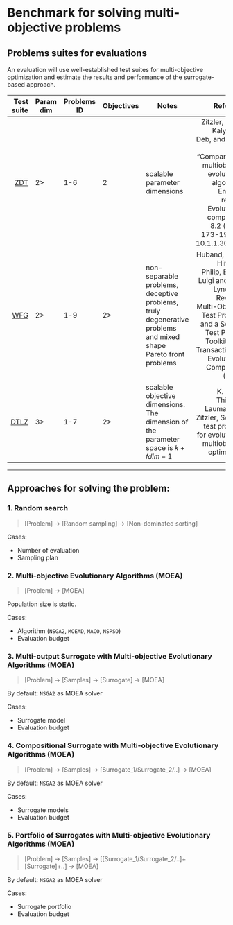 # Benchmark for solving multi-objective problems


## Problems suites for evaluations

An evaluation will use well-established test suites for multi-objective optimization and estimate the results and performance of the surrogate-based approach.

|                                                       Test suite | Param dim | Problems ID | Objectives | Notes                                                                                                           |                                                                                                                                                                                                 Reference |
|-----------------------------------------------------------------:|-----------|-------------|------------|-----------------------------------------------------------------------------------------------------------------|----------------------------------------------------------------------------------------------------------------------------------------------------------------------------------------------------------:|
|   [ZDT](https://esa.github.io/pagmo2/docs/cpp/problems/zdt.html) | 2>        | 1-6         | 2          | scalable parameter dimensions                                                                                   |         Zitzler, Eckart, Kalyanmoy Deb, and Lothar Thiele.  “Comparison of multiobjective evolutionary algorithms: Empirical results.”  Evolutionary computation 8.2 (2000): 173-195. doi: 10.1.1.30.5848 |
|   [WFG](https://esa.github.io/pagmo2/docs/cpp/problems/wfg.html) | 2>        | 1-9         | 2>         | non-separable problems, deceptive problems, truly degenerative problems and mixed shape Pareto front problems | Huband, Simon, Hingston, Philip, Barone, Luigi and While Lyndon.  “A Review of Multi-Objective Test Problems and a Scalable Test Problem Toolkit”.  IEEE Transactions on Evolutionary Computation (2006), |
| [DTLZ](https://esa.github.io/pagmo2/docs/cpp/problems/dtlz.html) | 3>        | 1-7         | 2>         | scalable objective dimensions. The dimension of the parameter space is 𝑘 + 𝑓𝑑𝑖𝑚 − 1                     |                                                                                          K. Deb, L. Thiele, M. Laumanns, E. Zitzler, Scalable test problems for evolutionary  multiobjective optimization |

___

## Approaches for solving the problem:

### 1. Random search

> [Problem] -> [Random sampling] -> [Non-dominated sorting]

Cases:
- Number of evaluation
- Sampling plan

### 2. Multi-objective Evolutionary Algorithms (MOEA)

> [Problem] -> [MOEA]

Population size is static.

Cases:
- Algorithm (`NSGA2`, `MOEAD`, `MACO`, `NSPSO`)
- Evaluation budget

### 3. Multi-output Surrogate with Multi-objective Evolutionary Algorithms (MOEA)

> [Problem] -> [Samples] -> [Surrogate] -> [MOEA]

By default: `NSGA2` as MOEA solver

Cases:
- Surrogate model
- Evaluation budget

### 4. Compositional Surrogate with Multi-objective Evolutionary Algorithms (MOEA)

> [Problem] -> [Samples] -> [Surrogate_1/Surrogate_2/..] -> [MOEA]

By default: `NSGA2` as MOEA solver

Cases:
- Surrogate models
- Evaluation budget

### 5. Portfolio of Surrogates with Multi-objective Evolutionary Algorithms (MOEA)

> [Problem] -> [Samples] -> [[Surrogate_1/Surrogate_2/..]+[Surrogate]+..] -> [MOEA]

By default: `NSGA2` as MOEA solver

Cases:
- Surrogate portfolio
- Evaluation budget